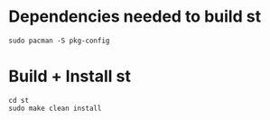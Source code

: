 # Dependencies needed to build st
```
sudo pacman -S pkg-config
```

# Build + Install st
```
cd st
sudo make clean install
```
